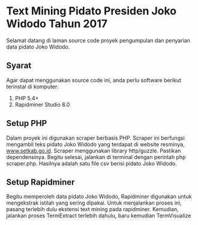 # Text Mining Pidato Presiden Joko Widodo Tahun 2017
Selamat datang di laman source code proyek pengumpulan dan penyarian data pidato Joko Widodo.

## Syarat
Agar dapat menggunakan source code ini, anda perlu software berikut terinstal di komputer:
1. PHP 5.4+
2. Rapidminer Studio 8.0

## Setup PHP
Dalam proyek ini digunakan scraper berbasis PHP. Scraper ini berfungsi mengambil teks pidato Joko Widodo yang terdapat di website resminya, www.setkab.go.id.
Scraper menggunakan library http/guzzle. Pastikan dependensinya.
Begitu selesai, jalankan di terminal dengan perintah php scraper.php. Hasilnya adalah satu file csv berisi pidato Joko Widodo.

## Setup Rapidminer
Begitu memperoleh data pidato Joko Widodo, Rapidminer digunakan untuk mengekstrak istilah yang sering dipakai.
Untuk menjalankan proses ini, pasang terlebih dulu ekstensi text mining pada rapidminer.
Kemudian, jalankan proses TermExtract terlebih dahulu, baru kemudian TermVisualize
